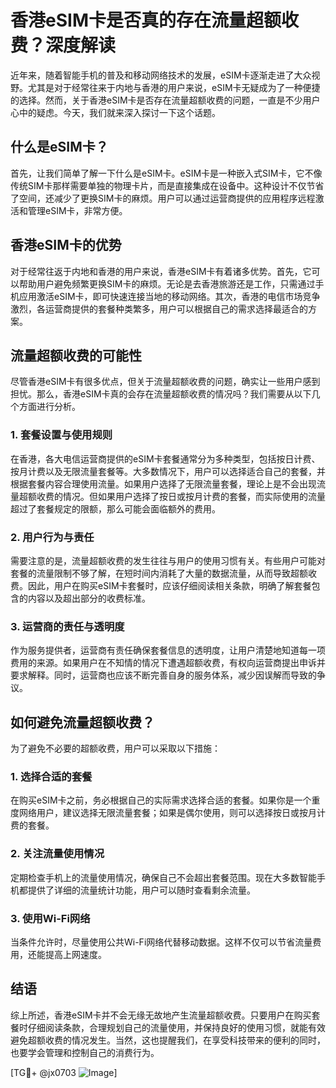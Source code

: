 # 香港eSIM卡是否真的存在流量超额收费？深度解读

近年来，随着智能手机的普及和移动网络技术的发展，eSIM卡逐渐走进了大众视野。尤其是对于经常往来于内地与香港的用户来说，eSIM卡无疑成为了一种便捷的选择。然而，关于香港eSIM卡是否存在流量超额收费的问题，一直是不少用户心中的疑虑。今天，我们就来深入探讨一下这个话题。

## 什么是eSIM卡？

首先，让我们简单了解一下什么是eSIM卡。eSIM卡是一种嵌入式SIM卡，它不像传统SIM卡那样需要单独的物理卡片，而是直接集成在设备中。这种设计不仅节省了空间，还减少了更换SIM卡的麻烦。用户可以通过运营商提供的应用程序远程激活和管理eSIM卡，非常方便。

## 香港eSIM卡的优势

对于经常往返于内地和香港的用户来说，香港eSIM卡有着诸多优势。首先，它可以帮助用户避免频繁更换SIM卡的麻烦。无论是去香港旅游还是工作，只需通过手机应用激活eSIM卡，即可快速连接当地的移动网络。其次，香港的电信市场竞争激烈，各运营商提供的套餐种类繁多，用户可以根据自己的需求选择最适合的方案。

## 流量超额收费的可能性

尽管香港eSIM卡有很多优点，但关于流量超额收费的问题，确实让一些用户感到担忧。那么，香港eSIM卡真的会存在流量超额收费的情况吗？我们需要从以下几个方面进行分析。

### 1. 套餐设置与使用规则

在香港，各大电信运营商提供的eSIM卡套餐通常分为多种类型，包括按日计费、按月计费以及无限流量套餐等。大多数情况下，用户可以选择适合自己的套餐，并根据套餐内容合理使用流量。如果用户选择了无限流量套餐，理论上是不会出现流量超额收费的情况。但如果用户选择了按日或按月计费的套餐，而实际使用的流量超过了套餐规定的限额，那么可能会面临额外的费用。

### 2. 用户行为与责任

需要注意的是，流量超额收费的发生往往与用户的使用习惯有关。有些用户可能对套餐的流量限制不够了解，在短时间内消耗了大量的数据流量，从而导致超额收费。因此，用户在购买eSIM卡套餐时，应该仔细阅读相关条款，明确了解套餐包含的内容以及超出部分的收费标准。

### 3. 运营商的责任与透明度

作为服务提供者，运营商有责任确保套餐信息的透明度，让用户清楚地知道每一项费用的来源。如果用户在不知情的情况下遭遇超额收费，有权向运营商提出申诉并要求解释。同时，运营商也应该不断完善自身的服务体系，减少因误解而导致的争议。

## 如何避免流量超额收费？

为了避免不必要的超额收费，用户可以采取以下措施：

### 1. 选择合适的套餐

在购买eSIM卡之前，务必根据自己的实际需求选择合适的套餐。如果你是一个重度网络用户，建议选择无限流量套餐；如果是偶尔使用，则可以选择按日或按月计费的套餐。

### 2. 关注流量使用情况

定期检查手机上的流量使用情况，确保自己不会超出套餐范围。现在大多数智能手机都提供了详细的流量统计功能，用户可以随时查看剩余流量。

### 3. 使用Wi-Fi网络

当条件允许时，尽量使用公共Wi-Fi网络代替移动数据。这样不仅可以节省流量费用，还能提高上网速度。

## 结语

综上所述，香港eSIM卡并不会无缘无故地产生流量超额收费。只要用户在购买套餐时仔细阅读条款，合理规划自己的流量使用，并保持良好的使用习惯，就能有效避免超额收费的情况发生。当然，这也提醒我们，在享受科技带来的便利的同时，也要学会管理和控制自己的消费行为。

[TG💪+ @jx0703 ![Image](https://github.com/user-attachments/assets/dbca1d08-cadb-493c-b0ec-ad6f7a83f270)]